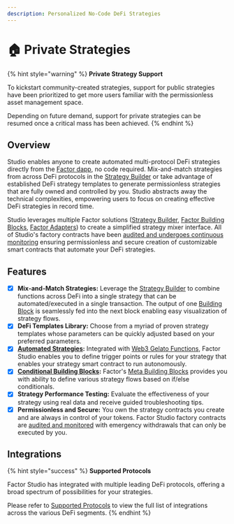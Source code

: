 ```yaml
---
description: Personalized No-Code DeFi Strategies
---
```


# 🏠 Private Strategies

{% hint style="warning" %}
**Private Strategy Support**

To kickstart community-created strategies, support for public strategies have been prioritized to get more users familiar with the permissionless asset management space.

Depending on future demand, support for private strategies can be resumed once a critical mass has been achieved.
{% endhint %}

## Overview

Studio enables anyone to create automated multi-protocol DeFi strategies directly from the [Factor dapp](https://app.factor.fi/), no code required. Mix-and-match strategies from across DeFi protocols in the [Strategy Builder](../strategy-builder/) or take advantage of established DeFi strategy templates to generate permissionless strategies that are fully owned and controlled by you. Studio abstracts away the technical complexities, empowering users to focus on creating effective DeFi strategies in record time.

Studio leverages multiple Factor solutions ([Strategy Builder](../strategy-builder/), [Factor Building Blocks](broken-reference), [Factor Adapters](broken-reference)) to create a simplified strategy mixer interface. All of Studio's factory contracts have been [audited and undergoes continuous monitoring](broken-reference) ensuring permissionless and secure creation of customizable smart contracts that automate your DeFi strategies.&#x20;

## Features

* [x] **Mix-and-Match Strategies:** Leverage the [Strategy Builder](../strategy-builder/) to combine functions across DeFi into a single strategy that can be automated/executed in a single transaction. The output of one [Building Block](broken-reference) is seamlessly fed into the next block enabling easy visualization of strategy flows.
* [x] **DeFi Templates Library:** Choose from a myriad of proven strategy templates whose parameters can be quickly adjusted based on your preferred parameters.
* [x] [**Automated Strategies**](../factor-studio/automated-strategies.md)**:** Integrated with [Web3 Gelato Functions](https://docs.gelato.network/web3-services/web3-functions), Factor Studio enables you to define trigger points or rules for your strategy that enables your strategy smart contract to run autonomously.
* [x] [**Conditional Building Blocks**](../factor-studio/conditional-strategies.md)**:** Factor's [Meta Building Blocks](../../factor-building-blocks/factor-building-blocks.md#conditional-blocks) provides you with ability to define various strategy flows based on if/else conditionals.&#x20;
* [x] **Strategy Performance Testing:** Evaluate the effectiveness of your strategy using real data and receive guided troubleshooting tips.
* [x] **Permissionless and Secure:** You own the strategy contracts you create and are always in control of your tokens. Factor Studio factory contracts are [audited and monitored](broken-reference) with emergency withdrawals that can only be executed by you.

## Integrations

{% hint style="success" %}
**Supported Protocols**

Factor Studio has integrated with multiple leading DeFi protocols, offering a broad spectrum of possibilities for your strategies.

Please refer to [Supported Protocols](../../getting-started/supported-protocols.md) to view the full list of integrations across the various DeFi segments.
{% endhint %}
